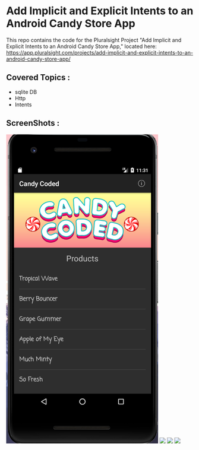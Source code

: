 # Add Implicit and Explicit Intents to an Android Candy Store App

This repo contains the code for the Pluralsight Project "Add Implicit and Explicit Intents to an Android Candy Store App," located here: https://app.pluralsight.com/projects/add-implicit-and-explicit-intents-to-an-android-candy-store-app/
## Covered Topics :
* sqlite DB
* Http
* Intents
## ScreenShots :
![](p1.png)
![](p2.jpeg)
![](p3.jpeg)
![](p4.jpeg)
